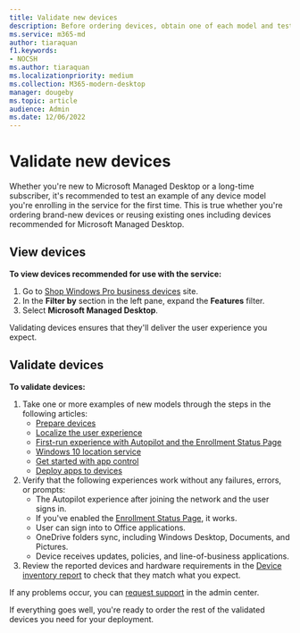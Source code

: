 ```yaml
---
title: Validate new devices
description: Before ordering devices, obtain one of each model and test it
ms.service: m365-md
author: tiaraquan
f1.keywords:
- NOCSH
ms.author: tiaraquan
ms.localizationpriority: medium
ms.collection: M365-modern-desktop
manager: dougeby
ms.topic: article
audience: Admin
ms.date: 12/06/2022
---
```


# Validate new devices

Whether you're new to Microsoft Managed Desktop or a long-time subscriber, it's recommended to test an example of any device model you're enrolling in the service for the first time. This is true whether you're ordering brand-new devices or reusing existing ones including devices recommended for Microsoft Managed Desktop.

## View devices

**To view devices recommended for use with the service:**

1. Go to [Shop Windows Pro business devices](https://www.microsoft.com/windowsforbusiness/view-all-devices) site.
1. In the **Filter by** section in the left pane, expand the **Features** filter.
1. Select **Microsoft Managed Desktop**.

Validating devices ensures that they'll deliver the user experience you expect.

## Validate devices

**To validate devices:**

1. Take one or more examples of new models through the steps in the following articles:
    - [Prepare devices](../prepare/prepare-devices-for-registration.md)
    - [Localize the user experience](../deploy/localization.md)
    - [First-run experience with Autopilot and the Enrollment Status Page](../deploy/esp-first-run.md)
    - [Windows 10 location service](../deploy/device-location.md)
    - [Get started with app control](../deploy/initial-app-deployment-with-app-control.md)
    - [Deploy apps to devices](../deploy/deploy-apps.md)
2. Verify that the following experiences work without any failures, errors, or prompts:
    - The Autopilot experience after joining the network and the user signs in.
    - If you've enabled the [Enrollment Status Page](../deploy/esp-first-run.md), it works.
    - User can sign into to Office applications.
    - OneDrive folders sync, including Windows Desktop, Documents, and Pictures.
    - Device receives updates, policies, and line-of-business applications.
3. Review the reported devices and hardware requirements in the [Device inventory report](../operate/device-inventory-report.md) to check that they match what you expect.

If any problems occur, you can [request support](../operate/support-request.md) in the admin center.

If everything goes well, you're ready to order the rest of the validated devices you need for your deployment.
